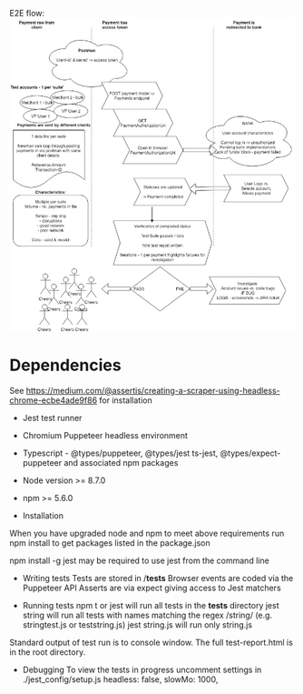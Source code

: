 
E2E flow: 
![alt text](./Jarvis.jpg "Payments E2E flow")


# Dependencies
See https://medium.com/@assertis/creating-a-scraper-using-headless-chrome-ecbe4ade9f86 for installation 
* Jest test runner 
* Chromium Puppeteer headless environment
* Typescript - @types/puppeteer, @types/jest ts-jest, @types/expect-puppeteer and associated npm packages
* Node version >= 8.7.0
* npm >= 5.6.0

* Installation

When you have upgraded node and npm to meet above requirements run npm install to get packages listed in the package.json

npm install -g jest may be required to use jest from the command line

* Writing tests
Tests are stored in /__tests__ 
Browser events are coded via the Puppeteer API
Asserts are via expect giving access to Jest matchers

* Running tests
npm t or jest will run all tests in the __tests__ directory jest string will run all tests with names matching the regex /string/ (e.g. stringtest.js or teststring.js) jest string.js will run only string.js

Standard output of test run is to console window. The full test-report.html is in the root directory.

* Debugging
To view the tests in progress uncomment settings in ./jest_config/setup.js
headless: false,
slowMo: 1000,